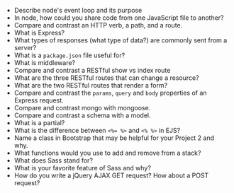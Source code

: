 * Describe node's event loop and its purpose
* In node, how could you share code from one JavaScript file to another?
* Compare and contrast an HTTP verb, a path, and a route.
* What is Express?
* What types of responses (what type of data?) are commonly sent from a server?
* What is a `package.json` file useful for?
* What is middleware?
* Compare and contrast a RESTful show vs index route
* What are the three RESTful routes that can change a resource?
* What are the two RESTful routes that render a form?
* Compare and contrast the `params`, `query` and `body` properties of an Express request.
* Compare and contrast mongo with mongoose.
* Compare and contrast a schema with a model.
* What is a partial?
* What is the difference between `<%= %>` and `<% %>` in EJS?
* Name a class in Bootstrap that may be helpful for your Project 2 and why.
* What functions would you use to add and remove from a stack?
* What does Sass stand for?
* What is your favorite feature of Sass and why?
* How do you write a jQuery AJAX GET request?  How about a POST request?
